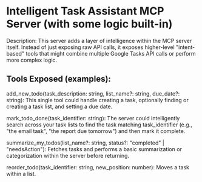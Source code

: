 # Intelligent Task Assistant MCP Server (with some logic built-in)

Description: This server adds a layer of intelligence within the MCP server itself. Instead of just exposing raw API calls, it exposes higher-level "intent-based" tools that might combine multiple Google Tasks API calls or perform more complex logic.

## Tools Exposed (examples):

add_new_todo(task_description: string, list_name?: string, due_date?: string): This single tool could handle creating a task, optionally finding or creating a task list, and setting a due date.

mark_todo_done(task_identifier: string): The server could intelligently search across your task lists to find the task matching task_identifier (e.g., "the email task", "the report due tomorrow") and then mark it complete.

summarize_my_todos(list_name?: string, status?: "completed" | "needsAction"): Fetches tasks and performs a basic summarization or categorization within the server before returning.

reorder_todo(task_identifier: string, new_position: number): Moves a task within a list.
